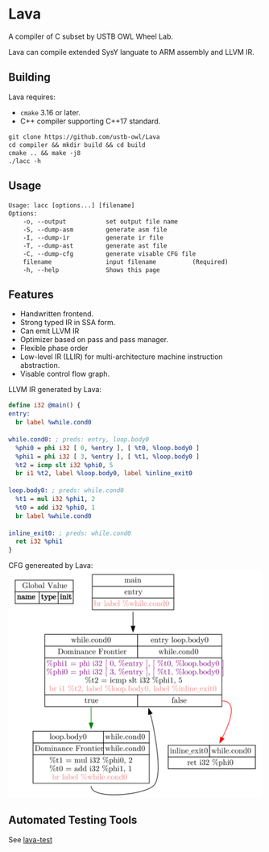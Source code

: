 # Lava
A compiler of C subset by USTB OWL Wheel Lab.  

Lava can compile extended SysY languate to ARM assembly and LLVM IR.

## Building
Lava requires:
- `cmake` 3.16 or later.
- C++ compiler supporting C++17 standard.


```shell script
git clone https://github.com/ustb-owl/Lava
cd compiler && mkdir build && cd build
cmake .. && make -j8
./lacc -h
```

## Usage

```
Usage: lacc [options...] [filename]
Options:
    -o, --output           set output file name
    -S, --dump-asm         generate asm file
    -I, --dump-ir          generate ir file
    -T, --dump-ast         generate ast file
    -C, --dump-cfg         generate visable CFG file
    filename               input filename          (Required)
    -h, --help             Shows this page
```

## Features

- Handwritten frontend.
- Strong typed IR in SSA form.
- Can emit LLVM IR
- Optimizer based on pass and pass manager.
- Flexible phase order
- Low-level IR (LLIR) for multi-architecture machine instruction abstraction.
- Visable control flow graph.

LLVM IR generated by Lava:
```llvm
define i32 @main() {
entry:
  br label %while.cond0

while.cond0: ; preds: entry, loop.body0
  %phi0 = phi i32 [ 0, %entry ], [ %t0, %loop.body0 ]
  %phi1 = phi i32 [ 3, %entry ], [ %t1, %loop.body0 ]
  %t2 = icmp slt i32 %phi0, 5
  br i1 %t2, label %loop.body0, label %inline_exit0

loop.body0: ; preds: while.cond0
  %t1 = mul i32 %phi1, 2
  %t0 = add i32 %phi0, 1
  br label %while.cond0

inline_exit0: ; preds: while.cond0
  ret i32 %phi1
}
```

CFG genereated by Lava:
![cfg](https://github.com/ustb-owl/Lava/blob/master/doc/ir.svg?raw=true)

## Automated Testing Tools

See [lava-test](https://github.com/ustb-owl/lava-test)

